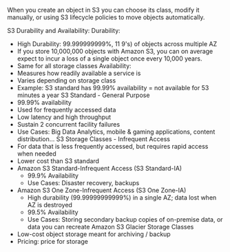When you create an object in S3 you can choose its class, modify it manually, or using S3 lifecycle policies to move objects automatically.

S3 Durability and Availability:
Durability:
- High Durability: 99.999999999%, 11 9's) of objects across multiple AZ
- If you store 10,000,000 objects with Amazon S3, you can on average expect to incur a loss of a single object once every 10,000 years.
- Same for all storage classes
Availability:
- Measures how readily available a service is
- Varies depending on storage class
- Example: S3 standard has 99.99% availability = not available for 53 minutes a year
S3 Standard - General Purpose
- 99.99% availability
- Used for frequently accessed data
- Low latency and high throughput
- Sustain 2 concurrent facility failures
- Use Cases: Big Data Analytics, mobile & gaming applications, content distribution...
S3 Storage Classes - Infrequent Access
- For data that is less frequently accessed, but requires rapid access when needed
- Lower cost than S3 standard
- Amazon S3 Standard-Infrequent Access (S3 Standard-IA)
	- 99.9% Availability
	- Use Cases: Disaster recovery, backups
- Amazon S3 One Zone-Infrequent Access (S3 One Zone-IA)
	- High durability (99.99999999999%) in a single AZ; data lost when AZ is destroyed
	- 99.5% Availability
	- Use Cases: Storing secondary backup copies of on-premise data, or data you can recreate
Amazon S3 Glacier Storage Classes
- Low-cost object storage meant for archiving / backup
- Pricing: price for storage